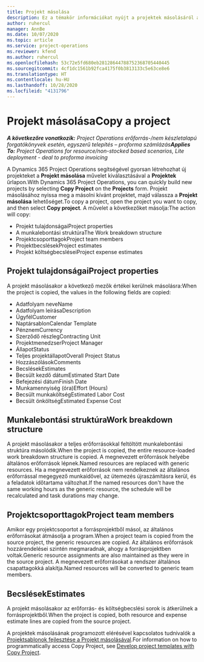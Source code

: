 ```yaml
---
title: Projekt másolása
description: Ez a témakör információkat nyújt a projektek másolásáról a Dynamics 365 Project Operations alkalmazásban.
author: ruhercul
manager: AnnBe
ms.date: 10/07/2020
ms.topic: article
ms.service: project-operations
ms.reviewer: kfend
ms.author: ruhercul
ms.openlocfilehash: 53c72e5fd680eb28128644788752368705440445
ms.sourcegitcommit: 4cf1dc1561b92fca4175f0b3813133c5e63ce8e6
ms.translationtype: HT
ms.contentlocale: hu-HU
ms.lasthandoff: 10/28/2020
ms.locfileid: "4131796"
---
```

# <a name="copy-a-project"></a><span data-ttu-id="11867-103">Projekt másolása</span><span class="sxs-lookup"><span data-stu-id="11867-103">Copy a project</span></span>

<span data-ttu-id="11867-104">_**A következőre vonatkozik:** Project Operations erőforrás-/nem készletalapú forgatókönyvek esetén, egyszerű telepítés – proforma számlázás_</span><span class="sxs-lookup"><span data-stu-id="11867-104">_**Applies To:** Project Operations for resource/non-stocked based scenarios, Lite deployment - deal to proforma invoicing_</span></span>

<span data-ttu-id="11867-105">A Dynamics 365 Project Operations segítségével gyorsan létrehozhat új projekteket a **Projekt másolása** művelet kiválasztásával a **Projektek** űrlapon.</span><span class="sxs-lookup"><span data-stu-id="11867-105">With Dynamics 365 Project Operations, you can quickly build new projects by selecting **Copy Project** on the **Projects** form.</span></span> <span data-ttu-id="11867-106">Projekt másolásához nyissa meg a másolni kívánt projektet, majd válassza a **Projekt másolása** lehetőséget.</span><span class="sxs-lookup"><span data-stu-id="11867-106">To copy a project, open the project you want to copy, and then select **Copy project**.</span></span> <span data-ttu-id="11867-107">A művelet a következőket másolja:</span><span class="sxs-lookup"><span data-stu-id="11867-107">The action will copy:</span></span>

- <span data-ttu-id="11867-108">Projekt tulajdonságai</span><span class="sxs-lookup"><span data-stu-id="11867-108">Project properties</span></span>
- <span data-ttu-id="11867-109">A munkalebontási struktúra</span><span class="sxs-lookup"><span data-stu-id="11867-109">The Work breakdown structure</span></span>
- <span data-ttu-id="11867-110">Projektcsoporttagok</span><span class="sxs-lookup"><span data-stu-id="11867-110">Project team members</span></span>
- <span data-ttu-id="11867-111">Projektbecslések</span><span class="sxs-lookup"><span data-stu-id="11867-111">Project estimates</span></span>
- <span data-ttu-id="11867-112">Projekt költségbecslései</span><span class="sxs-lookup"><span data-stu-id="11867-112">Project expense estimates</span></span>

## <a name="project-properties"></a><span data-ttu-id="11867-113">Projekt tulajdonságai</span><span class="sxs-lookup"><span data-stu-id="11867-113">Project properties</span></span>

<span data-ttu-id="11867-114">A projekt másolásakor a következő mezők értékei kerülnek másolásra:</span><span class="sxs-lookup"><span data-stu-id="11867-114">When the project is copied, the values in the following fields are copied:</span></span>

- <span data-ttu-id="11867-115">Adatfolyam neve</span><span class="sxs-lookup"><span data-stu-id="11867-115">Name</span></span>
- <span data-ttu-id="11867-116">Adatfolyam leírása</span><span class="sxs-lookup"><span data-stu-id="11867-116">Description</span></span>
- <span data-ttu-id="11867-117">Ügyfél</span><span class="sxs-lookup"><span data-stu-id="11867-117">Customer</span></span>
- <span data-ttu-id="11867-118">Naptársablon</span><span class="sxs-lookup"><span data-stu-id="11867-118">Calendar Template</span></span>
- <span data-ttu-id="11867-119">Pénznem</span><span class="sxs-lookup"><span data-stu-id="11867-119">Currency</span></span>
- <span data-ttu-id="11867-120">Szerződő részleg</span><span class="sxs-lookup"><span data-stu-id="11867-120">Contracting Unit</span></span>
- <span data-ttu-id="11867-121">Projektmenedzser</span><span class="sxs-lookup"><span data-stu-id="11867-121">Project Manager</span></span>
- <span data-ttu-id="11867-122">Állapot</span><span class="sxs-lookup"><span data-stu-id="11867-122">Status</span></span>
- <span data-ttu-id="11867-123">Teljes projektállapot</span><span class="sxs-lookup"><span data-stu-id="11867-123">Overall Project Status</span></span>
- <span data-ttu-id="11867-124">Hozzászólások</span><span class="sxs-lookup"><span data-stu-id="11867-124">Comments</span></span>
- <span data-ttu-id="11867-125">Becslések</span><span class="sxs-lookup"><span data-stu-id="11867-125">Estimates</span></span>
- <span data-ttu-id="11867-126">Becsült kezdő dátum</span><span class="sxs-lookup"><span data-stu-id="11867-126">Estimated Start Date</span></span>
- <span data-ttu-id="11867-127">Befejezési dátum</span><span class="sxs-lookup"><span data-stu-id="11867-127">Finish Date</span></span>
- <span data-ttu-id="11867-128">Munkamennyiség (óra)</span><span class="sxs-lookup"><span data-stu-id="11867-128">Effort (Hours)</span></span>
- <span data-ttu-id="11867-129">Becsült munkaköltség</span><span class="sxs-lookup"><span data-stu-id="11867-129">Estimated Labor Cost</span></span>
- <span data-ttu-id="11867-130">Becsült önköltség</span><span class="sxs-lookup"><span data-stu-id="11867-130">Estimated Expense Cost</span></span>

## <a name="work-breakdown-structure"></a><span data-ttu-id="11867-131">Munkalebontási struktúra</span><span class="sxs-lookup"><span data-stu-id="11867-131">Work breakdown structure</span></span>

<span data-ttu-id="11867-132">A projekt másolásakor a teljes erőforrásokkal feltöltött munkalebontási struktúra másolódik.</span><span class="sxs-lookup"><span data-stu-id="11867-132">When the project is copied, the entire resource-loaded work breakdown structure is copied.</span></span> <span data-ttu-id="11867-133">A megnevezett erőforrások helyébe általános erőforrások lépnek.</span><span class="sxs-lookup"><span data-stu-id="11867-133">Named resources are replaced with generic resources.</span></span> <span data-ttu-id="11867-134">Ha a megnevezett erőforrások nem rendelkeznek az általános erőforrással megegyező munkaidővel, az ütemezés újraszámításra kerül, és a feladatok időtartama változhat.</span><span class="sxs-lookup"><span data-stu-id="11867-134">If the named resources don't have the same working hours as the generic resource, the schedule will be recalculated and task durations may change.</span></span>

## <a name="project-team-members"></a><span data-ttu-id="11867-135">Projektcsoporttagok</span><span class="sxs-lookup"><span data-stu-id="11867-135">Project team members</span></span>

<span data-ttu-id="11867-136">Amikor egy projektcsoportot a forrásprojektből másol, az általános erőforrásokat átmásolja a program.</span><span class="sxs-lookup"><span data-stu-id="11867-136">When a project team is copied from the source project, the generic resources are copied.</span></span> <span data-ttu-id="11867-137">Az általános erőforrások hozzárendelései szintén megmaradnak, ahogy a forrásprojektben voltak.</span><span class="sxs-lookup"><span data-stu-id="11867-137">Generic resource assignments are also maintained as they were in the source project.</span></span> <span data-ttu-id="11867-138">A megnevezett erőforrásokat a rendszer általános csapattagokká alakítja.</span><span class="sxs-lookup"><span data-stu-id="11867-138">Named resources will be converted to generic team members.</span></span>

## <a name="estimates"></a><span data-ttu-id="11867-139">Becslések</span><span class="sxs-lookup"><span data-stu-id="11867-139">Estimates</span></span>

<span data-ttu-id="11867-140">A projekt másolásakor az erőforrás- és költségbecslési sorok is átkerülnek a forrásprojektből.</span><span class="sxs-lookup"><span data-stu-id="11867-140">When the project is copied, both resource and expense estimate lines are copied from the source project.</span></span> 

<span data-ttu-id="11867-141">A projektek másolásának programozott elérésével kapcsolatos tudnivalók a [Projektsablonok fejlesztése a Projekt másolásával](dev-copy-project.md).</span><span class="sxs-lookup"><span data-stu-id="11867-141">For information on how to programmatically access Copy Project, see [Develop project templates with Copy Project](dev-copy-project.md).</span></span>
